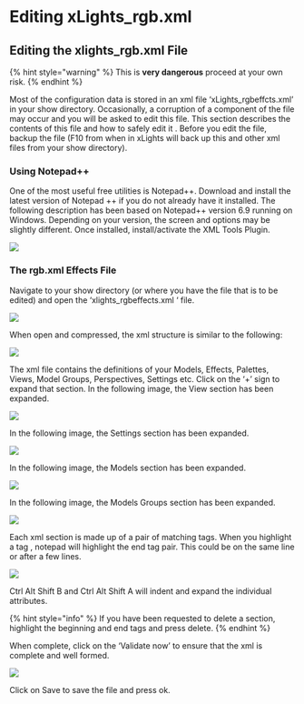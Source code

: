 # Editing xLights\_rgb.xml

## Editing the xlights\_rgb.xml File

{% hint style="warning" %}
This is **very dangerous** proceed at your own risk.
{% endhint %}

Most of the configuration data is stored in an xml file ‘xLights\_rgbeffcts.xml’ in your show directory. Occasionally, a corruption of a component of the file may occur and you will be asked to edit this file. This section describes the contents of this file and how to safely edit it . Before you edit the file, backup the file \(F10 from when in xLights will back up this and other xml files from your show directory\).

### Using Notepad++

One of the most useful free utilities is Notepad++. Download and install the latest version of Notepad ++ if you do not already have it installed.  The following description has been based on Notepad++ version 6.9 running on Windows. Depending on your version, the screen and options may be slightly different.  Once installed, install/activate the XML Tools Plugin.

![](https://lh4.googleusercontent.com/bUjDAveOwSlRuklQB6Eed_W8V8LLQNY1mcmoW93v8sGk6t5ZukmByzTS3BxIxvdFunmIFeIfICFdSgtnnJGluyZpcDEWFh5wBAztTMO6TegXqNuSN-zEtLQ4pEt6i9hxGXYiuCqS)

### The rgb.xml Effects File

Navigate to your show directory \(or where you have the file that is to be edited\) and open the ‘xlights\_rgbeffects.xml ‘ file.

![](https://lh6.googleusercontent.com/n3K_Qd3UotfEzzOXPN3CboY3xfccJZC3myWxQ3HEyp7QJMFfIxJZfWvxXfRHhA70ZMMbJirEnIkR_KnXKLxaNpbBM7NL9WJO-Qbv2nGKpWVJkfcPveFlBFhxNsc8EwGO2Gn3EG5Y)

When open and compressed, the xml structure is similar to the following:

![](https://lh6.googleusercontent.com/T673NdsyjtaXURCfnYLf90sO5RWtw3NINy8ziuYYAkQrH7_vG_yKExWA6mS0LcnblG5saarZwk2kyuetLHCB5bQijcLwfEi-mPgUgbtG-hiKiIOWMTNR9eRqbK8zk_uxwEQECWmG)

The xml file contains the definitions of your Models, Effects, Palettes, Views, Model Groups, Perspectives, Settings etc.  Click on the ‘+’ sign to expand that section. In the following image, the View section has been expanded.

![](https://lh3.googleusercontent.com/0lUNt5E_LyIa2GM_cqitbAHjajI1x27pou0fExaimk_N3KVVuOhcc1M5-PhVAcKR3vrxGrqNdOMcRWX2pYfcCX8frwsNpUuyLDISHAVBGnrWAJzWZcoTZRJlEBGz8_PhrxhJBpk7)

In the following image, the Settings section has been expanded.

![](https://lh6.googleusercontent.com/DQaya4zt7iKO2dlEAixJJkr57JsiQ9K_CE_NXkF51itU_Xo3joQS2FFVGSUaiQu3si3_f2rdO8nBj3ctPR4gnb6X4HL4Q_O13g9r01L6x_8eHNpzNAupylsyfKkChwYcioK4Tw0x)

In the following image, the Models section has been expanded.

![](https://lh6.googleusercontent.com/b02GjDfl86Yxwc0Nnqj-DJDxiHIOQoX4KKJ6IRJ2ju-aQXVRl1XO3bpfPel96N3McnVe2wIItZL9Bxb3T5xvOY8Qc-HzeAPhACJrHSujQuS1kh-V6IfkMa5Aym4FQ7f2e2qcMddI)

In the following image, the Models Groups section has been expanded.

![](https://lh6.googleusercontent.com/CEwIadxhfQqzihW_dBypV7ee2__SuyGLP9hnPliQpq3_NnR568k0DJD_cH28BfoQpiQnp8hIpoLypjfblgfG4BbDu8JhZmGvnbBWG4EeoJAyMSfcwEncIJGQOjVn_Q7jDifZl4FJ)

Each xml section is made up of a pair of matching tags. When you highlight a tag , notepad will highlight the end tag pair. This could be on the same line or after a few lines.

![](https://lh4.googleusercontent.com/x0Y1fTFHF3c1BV6gf17roGGpAzgB6aQzSu2LXjGfjfwrd5DHRRt7rVMbfL1mfj2Goyiz_m6WUqRu2W0h_oHXldumEXarE-lCfJ7xBv78ksTfMoXQO1QkMCT_q_JSL4wqKrybTDPp)

Ctrl Alt Shift B and Ctrl Alt Shift A will indent and expand the individual attributes.

{% hint style="info" %}
If you have been requested to delete a section, highlight the beginning and end tags and press delete.
{% endhint %}

When complete, click on the ‘Validate now’ to ensure that the xml is complete and well formed.

![](https://lh3.googleusercontent.com/aps_lWiJXBsiGZXMoC3tXh-dJnfsypGUVuRxl8icXpBddE8yau-ldjLN9ZGBz82izKKdWb0Csd86tu-tFKbVzHm-EIw8LOEZA-uuUM-Eas1auqG4yvprK8epyc_EsGRm1JtOJBjQ)

Click on Save to save the file and press ok.

